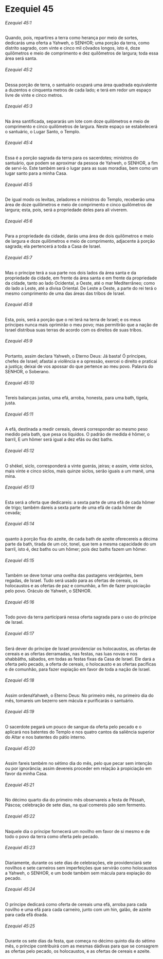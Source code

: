 # Ezequiel 45

###### Ezequiel 45:1

Quando, pois, repartires a terra como herança por meio de sortes, dedicarás uma oferta a Yahweh, o SENHOR; uma porção da terra, como distrito sagrado, com vinte e cinco mil côvados longos, isto é, doze quilômetros e meio de comprimento e dez quilômetros de largura; toda essa área será santa.

###### Ezequiel 45:2

Dessa porção de terra, o santuário ocupará uma área quadrada equivalente a duzentos e cinquenta metros de cada lado; e terá em redor um espaço livre de vinte e cinco metros.

###### Ezequiel 45:3

Na área santificada, separarás um lote com doze quilômetros e meio de comprimento e cinco quilômetros de largura. Neste espaço se estabelecerá o santuário, o Lugar Santo, o Templo.

###### Ezequiel 45:4

Essa é a porção sagrada da terra para os sacerdotes; ministros do santuário, que podem se aproximar da pessoa de Yahweh, o SENHOR, a fim de servi-lo. Este também será o lugar para as suas moradias, bem como um lugar santo para a minha Casa.

###### Ezequiel 45:5

De igual modo os levitas, zeladores e ministros do Templo, receberão uma área de doze quilômetros e meio de comprimento e cinco quilômetros de largura; esta, pois, será a propriedade deles para ali viverem.

###### Ezequiel 45:6

Para a propriedade da cidade, darás uma área de dois quilômetros e meio de largura e doze quilômetros e meio de comprimento, adjacente à porção sagrada; ela pertencerá a toda a Casa de Israel.

###### Ezequiel 45:7

Mas o príncipe terá a sua parte nos dois lados da área santa e da propriedade da cidade, em frente da área santa e em frente da propriedade da cidade, tanto ao lado Ocidental, a Oeste, até o mar Mediterrâneo; como do lado a Leste, até a divisa Oriental. De Leste a Oeste, a parte do rei terá o mesmo comprimento de uma das áreas das tribos de Israel.

###### Ezequiel 45:8

Esta, pois, será a porção que o rei terá na terra de Israel; e os meus príncipes nunca mais oprimirão o meu povo; mas permitirão que a nação de Israel distribua suas terras de acordo com os direitos de suas tribos.

###### Ezequiel 45:9

Portanto, assim declara Yahweh, o Eterno Deus: Já basta! Ó príncipes, chefes de Israel; afastai a violência e a opressão, exercei o direito e praticai a justiça; deixai de vos apossar do que pertence ao meu povo. Palavra do SENHOR, o Soberano.

###### Ezequiel 45:10

Tereis balanças justas, uma efá, arroba, honesta, para uma bath, tigela, justa.

###### Ezequiel 45:11

A efá, destinada a medir cereais, deverá corresponder ao mesmo peso medido pela bath, que pesa os líquidos. O padrão de medida é hômer, o barril, E um hômer será igual a dez efás ou dez baths.

###### Ezequiel 45:12

O shékel, siclo, corresponderá a vinte guerás, jeiras; e assim, vinte siclos, mais vinte e cinco siclos, mais quinze siclos, serão iguais a um manê, uma mina.

###### Ezequiel 45:13

Esta será a oferta que dedicareis: a sexta parte de uma efá de cada hômer de trigo; também dareis a sexta parte de uma efá de cada hômer de cevada;

###### Ezequiel 45:14

quanto à porção fixa do azeite, de cada bath de azeite oferecereis a décima parte da bath, tirada de um cór, tonel, que tem a mesma capacidade do um barril, isto é, dez baths ou um hômer; pois dez baths fazem um hômer.

###### Ezequiel 45:15

Também se deve tomar uma ovelha das pastagens verdejantes, bem regadas, de Israel. Tudo será usado para as ofertas de cereais, os holocaustos e as ofertas de paz e comunhão, a fim de fazer propiciação pelo povo. Oráculo de Yahweh, o SENHOR.

###### Ezequiel 45:16

Todo povo da terra participará nessa oferta sagrada para o uso do príncipe de Israel.

###### Ezequiel 45:17

Será dever do príncipe de Israel providenciar os holocaustos, as ofertas de cereais e as ofertas derramadas, nas festas, nas luas novas e nos shabbãths, sábados, em todas as festas fixas da Casa de Israel. Ele dará a oferta pelo pecado, a oferta de cereais, o holocausto e as ofertas pacíficas e de comunhão, para fazer expiação em favor de toda a nação de Israel.

###### Ezequiel 45:18

Assim ordenaYahweh, o Eterno Deus: No primeiro mês, no primeiro dia do mês, tomareis um bezerro sem mácula e purificarás o santuário.

###### Ezequiel 45:19

O sacerdote pegará um pouco de sangue da oferta pelo pecado e o aplicará nos batentes do Templo e nos quatro cantos da saliência superior do Altar e nos batentes do pátio interno.

###### Ezequiel 45:20

Assim fareis também no sétimo dia do mês, pelo que pecar sem intenção ou por ignorância; assim devereis proceder em relação à propiciação em favor da minha Casa.

###### Ezequiel 45:21

No décimo quarto dia do primeiro mês observareis a festa de Pêssah, Páscoa; celebração de sete dias, na qual comereis pão sem fermento.

###### Ezequiel 45:22

Naquele dia o príncipe fornecerá um novilho em favor de si mesmo e de todo o povo da terra como oferta pelo pecado.

###### Ezequiel 45:23

Diariamente, durante os sete dias de celebrações, ele providenciará sete novilhos e sete carneiros sem imperfeições que servirão como holocaustos a Yahweh, o SENHOR, e um bode também sem mácula para expiação do pecado.

###### Ezequiel 45:24

O príncipe dedicará como oferta de cereais uma efá, arroba para cada novilho e uma efá para cada carneiro, junto com um hin, galão, de azeite para cada efá doada.

###### Ezequiel 45:25

Durante os sete dias da festa, que começa no décimo quinto dia do sétimo mês, o príncipe contribuirá com as mesmas dádivas para que se consagrem as ofertas pelo pecado, os holocaustos, e as ofertas de cereais e azeite.

